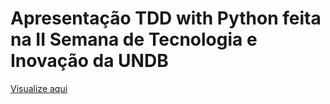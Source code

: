 # Apresentação TDD with Python feita na II Semana de Tecnologia e Inovação da UNDB

[Visualize aqui](https://lucassouto.github.io/tdd_with_python_undb)
